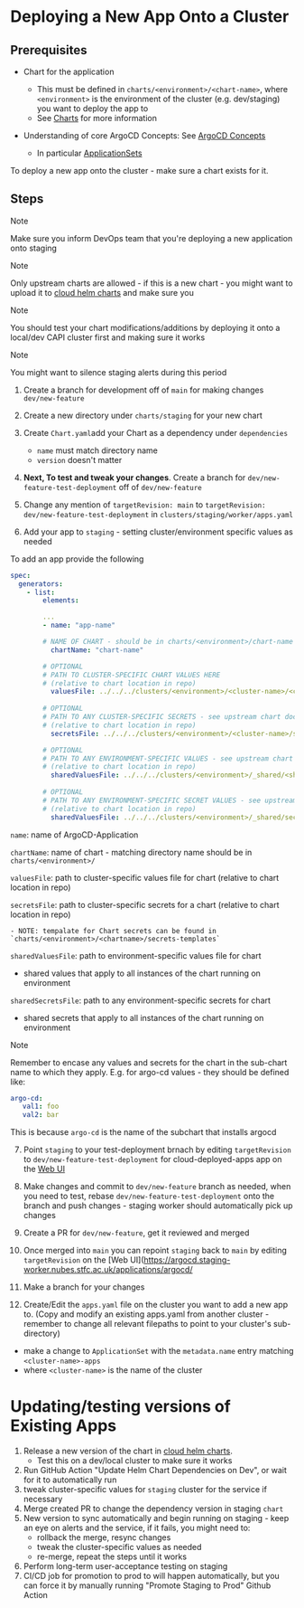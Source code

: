 # Deploying a New App Onto a Cluster

## Prerequisites 

- Chart for the application
  - This must be defined in `charts/<environment>/<chart-name>`, where `<environment>` is the environment of the cluster (e.g. dev/staging) you want to deploy the app to
  - See [Charts](charts.md) for more information


- Understanding of core ArgoCD Concepts: See [ArgoCD Concepts](https://argo-cd.readthedocs.io/en/stable/core_concepts/)
  - In particular [ApplicationSets](https://argo-cd.readthedocs.io/en/stable/operator-manual/applicationset/applicationset-specification/) 

To deploy a new app onto the cluster - make sure a chart exists for it.  

## Steps

> [!NOTE]
> Make sure you inform DevOps team that you're deploying a new application onto staging

> [!NOTE]
> Only upstream charts are allowed - if this is a new chart - you might want to upload it to [cloud helm charts](https://github.com/stfc/cloud-helm-charts) and make sure you

> [!NOTE]
> You should test your chart modifications/additions by deploying it onto a local/dev CAPI cluster first and making sure it works

> [!NOTE]
> You might want to silence staging alerts during this period

1. Create a branch for development off of `main` for making changes `dev/new-feature`

2. Create a new directory under `charts/staging` for your new chart 

3. Create `Chart.yaml`add your Chart as a dependency under `dependencies`
    - `name` must match directory name
    - `version` doesn't matter

4. **Next, To test and tweak your changes**. Create a branch for `dev/new-feature-test-deployment` off of `dev/new-feature`

5. Change any mention of `targetRevision: main` to `targetRevision: dev/new-feature-test-deployment` in `clusters/staging/worker/apps.yaml`

6. Add your app to `staging` - setting cluster/environment specific values as needed

To add an app provide the following

```yaml
spec:
  generators:
    - list:
        elements:

        ...
        - name: "app-name" 

        # NAME OF CHART - should be in charts/<environment>/chart-name
          chartName: "chart-name" 

        # OPTIONAL
        # PATH TO CLUSTER-SPECIFIC CHART VALUES HERE
        # (relative to chart location in repo)
          valuesFile: ../../../clusters/<environment>/<cluster-name>/<cluster-values-file>.yaml
        
        # OPTIONAL
        # PATH TO ANY CLUSTER-SPECIFIC SECRETS - see upstream chart docs to see if any secrets are needed
        # (relative to chart location in repo)
          secretsFile: ../../../clusters/<environment>/<cluster-name>/secrets/apps/<secrets-file>.yaml

        # OPTIONAL
        # PATH TO ANY ENVIRONMENT-SPECIFIC VALUES - see upstream chart docs to see if any secrets are needed
        # (relative to chart location in repo)
          sharedValuesFile: ../../../clusters/<environment>/_shared/<shared-values-file>.yaml
        
        # OPTIONAL
        # PATH TO ANY ENVIRONMENT-SPECIFIC SECRET VALUES - see upstream chart docs to see if any secrets are needed
        # (relative to chart location in repo)
          sharedValuesFile: ../../../clusters/<environment>/_shared/secrets/<shared-secrets-file>.yaml

```

`name`: name of ArgoCD-Application

`chartName`: name of chart - matching directory name should be in `charts/<environment>/`

`valuesFile`: path to cluster-specific values file for chart (relative to chart location in repo)

`secretsFile`: path to cluster-specific secrets for a chart (relative to chart location in repo)
    
    - NOTE: tempalate for Chart secrets can be found in `charts/<environment>/<chartname>/secrets-templates`

`sharedValuesFile`: path to environment-specific values file for chart 
  - shared values that apply to all instances of the chart running on environment

`sharedSecretsFile`: path to any environment-specific secrets for chart
  - shared secrets that apply to all instances of the chart running on environment


> [!NOTE]
> Remember to encase any values and secrets for the chart in the sub-chart name to which they apply. E.g. for argo-cd values - they should be defined like: 

```yaml
argo-cd:
   val1: foo
   val2: bar
```

This is because `argo-cd` is the name of the subchart that installs argocd

7. Point `staging` to your test-deployment brnach by editing `targetRevision` to `dev/new-feature-test-deployment` for cloud-deployed-apps app on the [Web UI](https://argocd.staging-worker.nubes.stfc.ac.uk/applications/argocd/cloud-deployed-apps?view=tree&resource=&node=argoproj.io%2FApplication%2Fargocd%2Fcloud-deployed-apps%2F0)

8. Make changes and commit to `dev/new-feature` branch as needed, when you need to test, rebase `dev/new-feature-test-deployment` onto the branch and push changes - staging worker should automatically pick up changes

9.  Create a PR for `dev/new-feature`, get it reviewed and merged  

10. Once merged into `main` you can repoint `staging` back to `main` by editing `targetRevision` on the [Web UI](https://argocd.staging-worker.nubes.stfc.ac.uk/applications/argocd/

11. Make a branch for your changes

12. Create/Edit the `apps.yaml` file on the cluster you want to add a new app to. (Copy and modify an existing apps.yaml from another cluster - remember to change all relevant filepaths to point to your cluster's sub-directory) 
   - make a change to `ApplicationSet` with the `metadata.name` entry matching `<cluster-name>-apps` 
   - where `<cluster-name>` is the name of the cluster

# Updating/testing versions of Existing Apps

1. Release a new version of the chart in [cloud helm charts](https://github.com/stfc/cloud-helm-charts).
   - Test this on a dev/local cluster to make sure it works
2. Run GitHub Action "Update Helm Chart Dependencies on Dev", or wait for it to automatically run 
3. tweak cluster-specific values for `staging` cluster for the service if necessary
4. Merge created PR to change the dependency version in staging `chart` 
5. New version to sync automatically and begin running on staging - keep an eye on alerts and the service, if it fails, you might need to:
   - rollback the merge, resync changes
   - tweak the cluster-specific values as needed
   - re-merge, repeat the steps until it works
6. Perform long-term user-acceptance testing on staging
7. CI/CD job for promotion to prod to will happen automatically, but you can force it by manually running "Promote Staging to Prod" Github Action 
